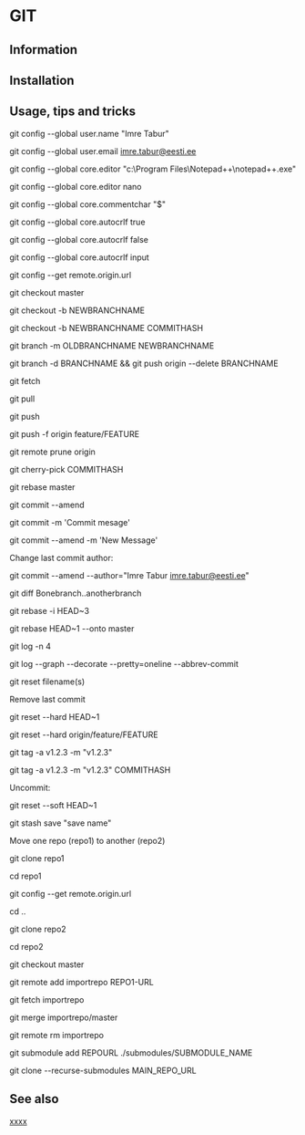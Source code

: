 # GIT

## Information

## Installation

## Usage, tips and tricks

git config \-\-global user.name \"Imre Tabur\"

git config \-\-global user.email imre.tabur@eesti.ee

git config \-\-global core.editor \"c:\Program Files\Notepad++\notepad++.exe\"

git config \-\-global core.editor nano

git config \-\-global core.commentchar \"$\"

git config \-\-global core.autocrlf true

git config \-\-global core.autocrlf false

git config \-\-global core.autocrlf input

git config \-\-get remote.origin.url

git checkout master

git checkout -b NEWBRANCHNAME

git checkout -b NEWBRANCHNAME COMMITHASH

git branch -m OLDBRANCHNAME NEWBRANCHNAME

git branch -d BRANCHNAME && git push origin \-\-delete BRANCHNAME

git fetch

git pull

git push

git push -f origin feature/FEATURE

git remote prune origin

git cherry-pick COMMITHASH

git rebase master

git commit \-\-amend

git commit -m 'Commit mesage'

git commit \-\-amend -m 'New Message'

Change last commit author:

git commit \-\-amend \-\-author=\"Imre Tabur <imre.tabur@eesti.ee>\"

git diff Bonebranch..anotherbranch

git rebase -i HEAD~3

git rebase HEAD~1 \-\-onto master

git log -n 4

git log \-\-graph \-\-decorate \-\-pretty=oneline \-\-abbrev-commit

git reset filename(s)

Remove last commit

git reset \-\-hard HEAD~1

git reset \-\-hard origin/feature/FEATURE

git tag -a v1.2.3 -m \"v1.2.3\"

git tag -a v1.2.3 -m \"v1.2.3\" COMMITHASH

Uncommit:

git reset \-\-soft HEAD~1

git stash save \"save name\"

Move one repo (repo1) to another (repo2)

git clone repo1

cd repo1

git config \-\-get remote.origin.url

cd ..

git clone repo2

cd repo2

git checkout master

git remote add importrepo REPO1-URL

git fetch importrepo

git merge importrepo/master

git remote rm importrepo

git submodule add REPOURL ./submodules/SUBMODULE_NAME

git clone \-\-recurse-submodules MAIN_REPO_URL

## See also

[xxxx](http://yyyyy)
